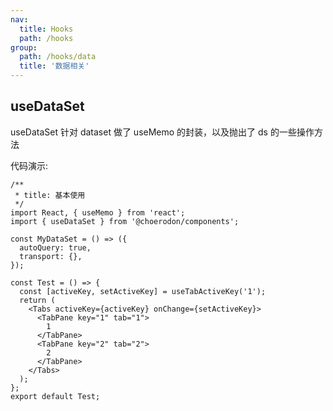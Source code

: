 ```yaml
---
nav:
  title: Hooks
  path: /hooks
group:
  path: /hooks/data
  title: '数据相关'
---
```


## useDataSet

useDataSet 针对 dataset 做了 useMemo 的封装，以及抛出了 ds 的一些操作方法

代码演示:

```tsx
/**
 * title: 基本使用
 */
import React, { useMemo } from 'react';
import { useDataSet } from '@choerodon/components';

const MyDataSet = () => ({
  autoQuery: true,
  transport: {},
});

const Test = () => {
  const [activeKey, setActiveKey] = useTabActiveKey('1');
  return (
    <Tabs activeKey={activeKey} onChange={setActiveKey}>
      <TabPane key="1" tab="1">
        1
      </TabPane>
      <TabPane key="2" tab="2">
        2
      </TabPane>
    </Tabs>
  );
};
export default Test;
```
